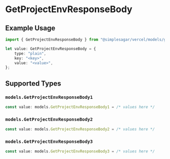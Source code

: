 # GetProjectEnvResponseBody

## Example Usage

```typescript
import { GetProjectEnvResponseBody } from "@simplesagar/vercel/models/getprojectenvop.js";

let value: GetProjectEnvResponseBody = {
    type: "plain",
    key: "<key>",
    value: "<value>",
};
```

## Supported Types

### `models.GetProjectEnvResponseBody1`

```typescript
const value: models.GetProjectEnvResponseBody1 = /* values here */
```

### `models.GetProjectEnvResponseBody2`

```typescript
const value: models.GetProjectEnvResponseBody2 = /* values here */
```

### `models.GetProjectEnvResponseBody3`

```typescript
const value: models.GetProjectEnvResponseBody3 = /* values here */
```

